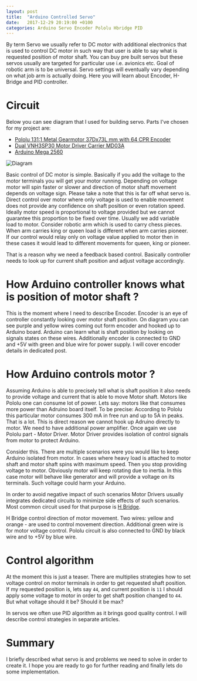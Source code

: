 ```yaml
---
layout: post
title:  "Arduino Controlled Servo"
date:   2017-12-29 20:19:00 +0100
categories: Arduino Servo Encoder Pololu Hbridge PID
---
```


By term Servo we usually refer to DC motor with additional electronics that is
used to control DC motor in such way that user is able to say what is requested
position of motor shaft. You can buy pre built servos but these servos usually
are targeted for particular use i.e. avionics etc. Goal of robotic arm is to be
universal. Servo settings will eventually vary depending on what job arm is
actually doing. Here you will learn about Encoder, H-Bridge and PID controller. 

# Circuit

Below you can see diagram that I used for building servo. Parts I've chosen for
my project are:
 - [Pololu 131:1 Metal Gearmotor 37Dx73L mm with 64 CPR Encoder](https://www.pololu.com/product/2827)
 - [Dual VNH3SP30 Motor Driver Carrier MD03A](https://www.pololu.com/product/707)
 - [Arduino Mega 2560](https://store.arduino.cc/usa/arduino-mega-2560-rev3)

![Diagram](https://leszek-wojcik.github.io/robobo/images/Servo_ArduinoMega.jpg)

Basic control of DC motor is simple. Basically if you add the voltage to the motor
terminals you will get your motor running. Depending on voltage motor will spin
faster or slower and direction of motor shaft movement depends on voltage sign.
Please take a note that this is far off what servo is. Direct control over
motor where only voltage is used to enable movement does not provide any
confidence on shaft position or even rotation speed. Ideally motor speed is
proportional to voltage provided but we cannot guarantee this proportion to be
fixed over time. Usually we add variable load to motor. Consider robotic arm
which is used to carry chess pieces. When arm carries king or queen load is
different when arm carries pioneer. If our control would relay only on voltage
value applied to motor then in these cases it would lead to different movements
for queen, king or pioneer. 

That is a reason why we need a feedback based control. Basically controller needs
to look up for current shaft position and adjust voltage accordingly. 

# How Arduino controller knows what is position of motor shaft ?

This is the moment where I need to describe Encoder. Encoder is an eye of
controller constantly looking over motor shaft position. On diagram you can see
purple and yellow wires coming out form encoder and hooked up to Arduino
board. Arduino can learn what is shaft position by looking on signals states on
these wires. Additionally encoder is connected to GND and +5V with green and
blue wire for power supply. I will cover encoder details in dedicated post.

# How Arduino controls motor ?

Assuming Arduino is able to precisely tell what is shaft position it also needs
to provide voltage and current that is able to move Motor shaft. Motors like
Pololu one can consume lot of power. Lets say: motors like that consumes more
power than Adruino board itself. To be precise: According to Pololu this
particular motor consumes 300 mA in free run and up to 5A in peaks. That is a
lot. This is direct reason we cannot hook up Adruino directly to motor. We need
to have additional power amplifier. Once again we use Pololu part - Motor
Driver. Motor Driver provides isolation of control signals from motor to
protect Arduino. 

Consider this. There are multiple scenarios were you would like to keep Arduino
isolated from motor. In cases where heavy load is attached to motor shaft and
motor shaft spins with maximum speed. Then you stop providing voltage to motor.
Obviously motor will keep rotating due to inertia. In this case motor will
behave like generator and will provide a voltage on its terminals. Such voltage
could harm your Arduino. 

In order to avoid negative impact of such scenarios Motor Drivers usually
integrates dedicated circuits to minimize side effects of such scenarios.  Most
common circuit used for that purpose is [H
Bridge](https://en.wikipedia.org/wiki/H_bridge).

H Bridge control direction of motor movement. Two wires: yellow and orange -
are used to control movement direction. Additional green wire is for motor
voltage control. Pololu circuit is also connected to GND by black wire and to
+5V by blue wire.

# Control algorithm
At the moment this is just a teaser. There are multiplies strategies how to set
voltage control on motor terminals in order to get requested shaft position. If my
requested position is, lets say `44`, and current position is `11` I should apply
some voltage to motor in order to get shaft position changed to `44`.  But what
voltage should it be? Should it be max? 

In servos we often use PID algorithm as it brings good quality control. I will
describe control strategies in separate articles.

# Summary
I briefly described what servo is and problems we need to solve in order to
create it. I hope you are ready to go for further reading and finally lets do
some implementation. 
 
